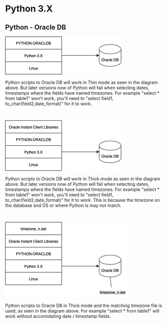 # Python 3.X

## Python - Oracle DB
![Alt text here](python-thin-mode.jpg)

Python scripts to Oracle DB will work in Thin mode as seen in the diagram above.  But later versions now of Python will fail when selecting dates, timestamps where the fields have named timezones.  For example "select * from table1" won't work, you'll need to "select field1, to_char(field2,date_format)" for it to work.

<br/>

![Alt text here](python-oracle-thickmode-1.jpg)

Python scripts to Oracle DB will work in Thick mode as seen in the diagram above.  But later versions now of Python will fail when selecting dates, timestamps where the fields have named timezones.  For example "select * from table1" won't work, you'll need to "select field1, to_char(field2,date_format)" for it to work.  This is because the timezone on the database and OS or where Python is may not match.

<br/>

![Alt text here](python-oracle-thick-mode-2.jpg)

Python scripts to Oracle DB in Thick mode and the matching timezone file is used, as seen in the diagram above.  For example "select * from table1" will work without accomidating date / timestamp fields.
